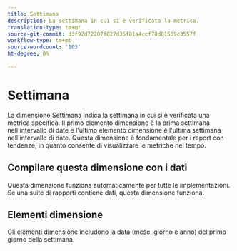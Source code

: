 ```yaml
---
title: Settimana
description: La settimana in cui si è verificata la metrica.
translation-type: tm+mt
source-git-commit: d3f92d72207f027d35f81a4ccf70d01569c3557f
workflow-type: tm+mt
source-wordcount: '103'
ht-degree: 0%

---
```



# Settimana

La dimensione Settimana indica la settimana in cui si è verificata una metrica specifica. Il primo elemento dimensione è la prima settimana nell&#39;intervallo di date e l&#39;ultimo elemento dimensione è l&#39;ultima settimana nell&#39;intervallo di date. Questa dimensione è fondamentale per i report con tendenze, in quanto consente di visualizzare le metriche nel tempo.

## Compilare questa dimensione con i dati

Questa dimensione funziona automaticamente per tutte le implementazioni. Se una suite di rapporti contiene dati, questa dimensione funziona.

## Elementi dimensione

Gli elementi dimensione includono la data (mese, giorno e anno) del primo giorno della settimana.
